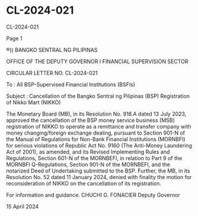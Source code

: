 # CL-2024-021

CL-2024-021

Page 1

®)) BANGKO SENTRAL NG PILIPINAS

OFFICE OF THE DEPUTY GOVERNOR I FINANCIAL SUPERVISION SECTOR

CIRCULAR LETTER NO. CL-2024-021

To : All BSP-Supervised Financial Institutions (BSFIs)

Subject : Cancellation of the Bangko Sentral ng Pilipinas (BSP) Registration of Nikko Mart (NIKKO)

The Monetary Board (MB), in its Resolution No. 918.A dated 13 July 2023, approved the cancellation of the BSP money service business (MSB) registration of NIKKO to operate as a remittance and transfer company with money changing/foreign exchange dealing, pursuant to Section 901-N of the Manual of Regulations for Non-Bank Financial Institutions (MORNBFI) for serious violations of Republic Act No. 9160 (The Anti-Money Laundering Act of 2001), as amended, and its Revised Implementing Rules and Regulations, Section 601-N of the MORNBEFI, in relation to Part 9 of the MORNBFI Q-Regulations, Section 901-N of the MORNBEFI, and the notarized Deed of Undertaking submitted to the BSP. Further, the MB, in its Resolution No. 52 dated 11 January 2024, denied with finality the motion for reconsideration of NIKKO on the cancellation of its registration.

For information and guidance.  CHUCHI G. FONACIER Deputy Governor

15 April 2024